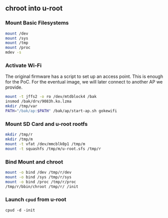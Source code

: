 ## chroot into u-root

### Mount Basic Filesystems

```sh
mount /dev
mount /sys
mount /tmp
mount /proc
mdev -s
```

### Activate Wi-Fi

The original firmware has a script to set up an access point. This is enough for
the PoC. For the eventual image, we will later connect to another AP we provide.

```sh
mount -t jffs2 -o ro /dev/mtdblock4 /bak
insmod /bak/drv/9083h.ko.lzma
mkdir /tmp/var
PATH="/bak/ap:$PATH" /bak/ap/start-ap.sh gokewifi
```

### Mount SD Card and u-root rootfs

```sh
mkdir /tmp/r
mkdir /tmp/m
mount -t vfat /dev/mmcblk0p1 /tmp/m
mount -t squashfs /tmp/m/u-root.sfs /tmp/r
```

### Bind Mount and chroot

```sh
mount -o bind /dev /tmp/r/dev
mount -o bind /sys /tmp/r/sys
mount -o bind /proc /tmp/r/proc
/tmp/r/bbin/chroot /tmp/r/ /init
```

### Launch `cpud` from u-root

```
cpud -d -init
```
